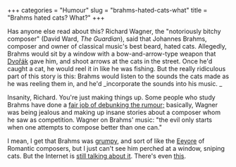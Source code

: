 +++
categories = "Humour"
slug = "brahms-hated-cats-what"
title = "Brahms hated cats? What?"
+++

Has anyone else read about this? Richard Wagner, the "notoriously bitchy composer" (David Ward, _The Guardian_), said that Johannes Brahms, composer and owner of classical music's best beard, hated cats. Allegedly, Brahms would sit by a window with a bow-and-arrow-type weapon that [Dvořák](http://en.wikipedia.org/wiki/Anton%C3%ADn_Dvo%C5%99%C3%A1k) gave him, and shoot arrows at the cats in the street. Once he'd caught a cat, he would reel it in like he was fishing. But the really ridiculous part of this story is this: Brahms would listen to the sounds the cats made as he was reeling them in, and he'd _incorporate the sounds into his music. _

Insanity, Richard. You're just making things up. Some people who study Brahms have done a [fair job of debunking the rumour;](http://www.telegraph.co.uk/news/uknews/1316010/Brahms-expert-puts-cat-killer-claims-to-sleep.html) basically, Wagner was being jealous and making up insane stories about a composer whom he saw as competition. Wagner on Brahms' music: "the evil only starts when one attempts to compose better than one can."

I mean, I get that Brahms was [grumpy](http://www.arthurcolman.com/m_brahms.html), and sort of like the [Eeyore](http://winniethepooh.disney.com/eeyore) of Romantic composers, but I just can't see him perched at a window, sniping cats. But the Internet is [still talking about it](http://www.strangehistory.net/2011/04/13/brahms-cat-murderer/). There's even [this](http://www.classicfm.com/pictures/composer-pictures/composers-and-cat-beards/johannes-brahms-and-cat-beard/).

